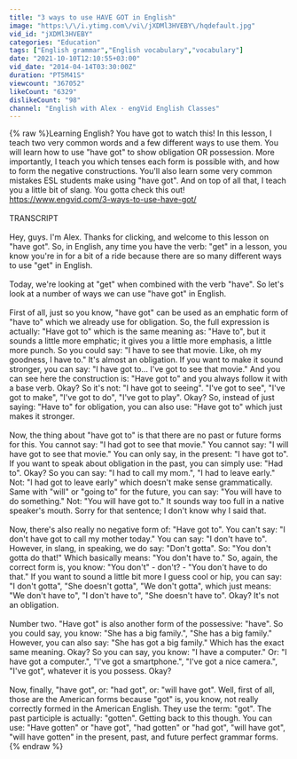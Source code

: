 ```yaml
---
title: "3 ways to use HAVE GOT in English"
image: "https:\/\/i.ytimg.com\/vi\/jXDMl3HVEBY\/hqdefault.jpg"
vid_id: "jXDMl3HVEBY"
categories: "Education"
tags: ["English grammar","English vocabulary","vocabulary"]
date: "2021-10-10T12:10:55+03:00"
vid_date: "2014-04-14T03:30:00Z"
duration: "PT5M41S"
viewcount: "367052"
likeCount: "6329"
dislikeCount: "98"
channel: "English with Alex · engVid English Classes"
---
```

{% raw %}Learning English? You have got to watch this! In this lesson, I teach two very common words and a few different ways to use them. You will learn how to use &quot;have got&quot; to show obligation OR possession. More importantly, I teach you which tenses each form is possible with, and how to form the negative constructions. You'll also learn some very common mistakes ESL students make using &quot;have got&quot;. And on top of all that, I teach you a little bit of slang. You gotta check this out!<br /><a rel="nofollow" target="blank" href="https://www.engvid.com/3-ways-to-use-have-got/">https://www.engvid.com/3-ways-to-use-have-got/</a><br /><br />TRANSCRIPT<br /><br />Hey, guys. I'm Alex. Thanks for clicking, and welcome to this lesson on &quot;have got&quot;. So, in English, any time you have the verb: &quot;get&quot; in a lesson, you know you're in for a bit of a ride because there are so many different ways to use &quot;get&quot; in English.<br /><br />Today, we're looking at &quot;get&quot; when combined with the verb &quot;have&quot;. So let's look at a number of ways we can use &quot;have got&quot; in English.<br /><br />First of all, just so you know, &quot;have got&quot; can be used as an emphatic form of &quot;have to&quot; which we already use for obligation. So, the full expression is actually: &quot;Have got to&quot; which is the same meaning as: &quot;Have to&quot;, but it sounds a little more emphatic; it gives you a little more emphasis, a little more punch. So you could say: &quot;I have to see that movie. Like, oh my goodness, I have to.&quot; It's almost an obligation. If you want to make it sound stronger, you can say: &quot;I have got to... I've got to see that movie.&quot; And you can see here the construction is: &quot;Have got to&quot; and you always follow it with a base verb. Okay? So it's not: &quot;I have got to seeing&quot;. &quot;I've got to see&quot;, &quot;I've got to make&quot;, &quot;I've got to do&quot;, &quot;I've got to play&quot;. Okay? So, instead of just saying: &quot;Have to&quot; for obligation, you can also use: &quot;Have got to&quot; which just makes it stronger.<br /><br />Now, the thing about &quot;have got to&quot; is that there are no past or future forms for this. You cannot say: &quot;I had got to see that movie.&quot; You cannot say: &quot;I will have got to see that movie.&quot; You can only say, in the present: &quot;I have got to&quot;. If you want to speak about obligation in the past, you can simply use: &quot;Had to&quot;. Okay? So you can say: &quot;I had to call my mom.&quot;, &quot;I had to leave early.&quot; Not: &quot;I had got to leave early&quot; which doesn't make sense grammatically. Same with &quot;will&quot; or &quot;going to&quot; for the future, you can say: &quot;You will have to do something.&quot; Not: &quot;You will have got to.&quot; It sounds way too full in a native speaker's mouth. Sorry for that sentence; I don't know why I said that.<br /><br />Now, there's also really no negative form of: &quot;Have got to&quot;. You can't say: &quot;I don't have got to call my mother today.&quot; You can say: &quot;I don't have to&quot;. However, in slang, in speaking, we do say: &quot;Don't gotta&quot;. So: &quot;You don't gotta do that!&quot; Which basically means: &quot;You don't have to.&quot; So, again, the correct form is, you know: &quot;You don't&quot; - don't? - &quot;You don't have to do that.&quot; If you want to sound a little bit more I guess cool or hip, you can say: &quot;I don't gotta&quot;, &quot;She doesn't gotta&quot;, &quot;We don't gotta&quot;, which just means: &quot;We don't have to&quot;, &quot;I don't have to&quot;, &quot;She doesn't have to&quot;. Okay? It's not an obligation.<br /><br />Number two. &quot;Have got&quot; is also another form of the possessive: &quot;have&quot;. So you could say, you know: &quot;She has a big family.&quot;, &quot;She has a big family.&quot; However, you can also say: &quot;She has got a big family.&quot; Which has the exact same meaning. Okay? So you can say, you know: &quot;I have a computer.&quot; Or: &quot;I have got a computer.&quot;, &quot;I've got a smartphone.&quot;, &quot;I've got a nice camera.&quot;, &quot;I've got&quot;, whatever it is you possess. Okay?<br /><br />Now, finally, &quot;have got&quot;, or: &quot;had got&quot;, or: &quot;will have got&quot;. Well, first of all, those are the American forms because &quot;got&quot; is, you know, not really correctly formed in the American English. They use the term: &quot;got&quot;. The past participle is actually: &quot;gotten&quot;. Getting back to this though. You can use: &quot;Have gotten&quot; or &quot;have got&quot;, &quot;had gotten&quot; or &quot;had got&quot;, &quot;will have got&quot;, &quot;will have gotten&quot; in the present, past, and future perfect grammar forms.{% endraw %}
